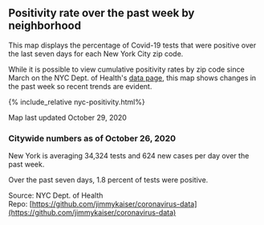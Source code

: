 
## Positivity rate over the past week by neighborhood

This map displays the percentage of Covid-19 tests that were positive over the last seven days for each New York City zip code. 

While it is possible to view cumulative positivity rates by zip code since March on the NYC Dept. of Health's [data page](https://www1.nyc.gov/site/doh/covid/covid-19-data.page), this map shows changes in the past week so recent trends are evident. 

{% include_relative nyc-positivity.html%}

Map last updated October 29, 2020

### Citywide numbers as of October 26, 2020

New York is averaging 34,324 tests and 624 new cases per day over the past week. 

Over the past seven days, 1.8 percent of tests were positive. 

Source: NYC Dept. of Health  
Repo: [https://github.com/jimmykaiser/coronavirus-data](https://github.com/jimmykaiser/coronavirus-data)
